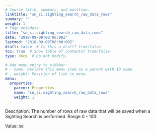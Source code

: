 ```yaml
---
# Course title, summary, and position.
linktitle: "sn_si.sighting_search_raw_data_rows"
summary: ""
weight: 1
# Page metadata.
title: "sn_si.sighting_search_raw_data_rows"
date: "2018-09-09T00:00:00Z"
lastmod: "2018-09-09T00:00:00Z"
draft: false  # Is this a draft? true/false
toc: true  # Show table of contents? true/false
type: docs  # Do not modify.

# Add menu entry to sidebar.
# - name: Declare this menu item as a parent with ID name.
# - weight: Position of link in menu.
menu:
  properties:
    parent: Properties
    name: "sn_si.sighting_search_raw_data_rows"
    weight: 1
---
```


Description: The number of rows of raw data that will be saved when a Sighting Search is performed. Range 0 - 100


Value: `50`